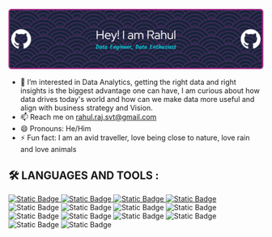 ![Header](./github-header-image.png)
- 👀 I’m interested in Data Analytics, getting the right data and right insights is the biggest advantage one can have, I am curious about how data drives today's world and how can we make data more useful and align with business strategy and Vision.
- 📫 Reach me on rahul.raj.svt@gmail.com
- 😄 Pronouns: He/Him
- ⚡ Fun fact: I am an avid traveller, love being close to nature, love rain and love animals
<!---
RahulRajSvt/RahulRajSvt is a ✨ special ✨ repository because its `README.md` (this file) appears on your GitHub profile.
You can click the Preview link to take a look at your changes.
--->

## :hammer_and_wrench: LANGUAGES AND TOOLS :

<div>
<a href="https://spark.apache.org/">
    <img alt="Static Badge" src="https://img.shields.io/badge/PySpark-as?style=plastic&logo=Apache%20Spark&logoColor=pink&labelColor=e&color=blue">
</a>
<a href="https://airflow.apache.org/">
    <img alt="Static Badge" src="https://img.shields.io/badge/Apache%20Airflow-as?style=plastic&logo=Apache%20Airflow&logoColor=pink&labelColor=e&color=blue">
</a>
<a href="https://www.postgresql.org/">
    <img alt="Static Badge" src="https://img.shields.io/badge/PostgreSQL-as?style=plastic&logo=PostgreSQL&logoColor=pink&labelColor=e&color=blue">
</a>
<a href="https://www.python.org/">
    <img alt="Static Badge" src="https://img.shields.io/badge/Python-as?style=plastic&logo=Python&logoColor=pink&labelColor=e&color=blue">
</a>
<img alt="Static Badge" src="https://img.shields.io/badge/Tableau-as?style=plastic&logo=Tableau&logoColor=pink&labelColor=e&color=blue">
<img alt="Static Badge" src="https://img.shields.io/badge/PowerBI-as?style=plastic&logo=PowerBI&logoColor=pink&labelColor=e&color=blue">
<img alt="Static Badge" src="https://img.shields.io/badge/Excel-as?style=plastic&logo=Microsoft%20Excel&logoColor=pink&labelColor=e&color=blue">
<img alt="Static Badge" src="https://img.shields.io/badge/Pandas-as?style=plastic&logo=Pandas&logoColor=pink&labelColor=e&color=blue">
<img alt="Static Badge" src="https://img.shields.io/badge/Numpy-as?style=plastic&logo=Numpy&logoColor=pink&labelColor=e&color=blue">
<img alt="Static Badge" src="https://img.shields.io/badge/Jupyter%20Notebook-as?style=plastic&logo=Jupyter&logoColor=pink&labelColor=e&color=blue">
<img alt="Static Badge" src="https://img.shields.io/badge/AWS%20S3-as?style=plastic&logo=Amazon%20S3&logoColor=pink&labelColor=e&color=blue">
<img alt="Static Badge" src="https://img.shields.io/badge/AWS%20Lambda-as?style=plastic&logo=Amazon%20Lambda&logoColor=pink&labelColor=e&color=blue">
<img alt="Static Badge" src="https://img.shields.io/badge/AWS%20Redshift-as?style=plastic&logo=Amazon%20Redshift&logoColor=pink&labelColor=e&color=blue">
<img alt="Static Badge" src="https://img.shields.io/badge/AWS%20Cloud-as?style=plastic&logo=Amazon%20AWS&logoColor=pink&labelColor=e&color=blue">





  





</div>

